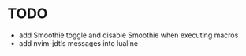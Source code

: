 # TODO

 * add Smoothie toggle and disable Smoothie when executing macros
 * add nvim-jdtls messages into lualine

